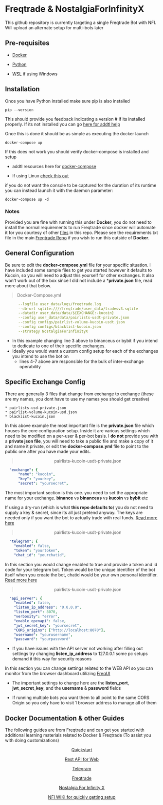 # Freqtrade & NostalgiaForInfinityX

This github repository is currently targeting a single Freqtrade Bot with NFI. Will upload an alternate setup for multi-bots later

## Pre-requisites

* [Docker](https://www.docker.com/products/docker-desktop/)

* [Python](https://www.python.org/downloads/)

* [WSL](https://learn.microsoft.com/en-us/windows/wsl/install) if using Windows


## Installation

Once you have Python installed make sure pip is also installed

```
pip --version
```

This should provide you feedback indicating a version # if its installed properly.
If its not installed you can go [here for addtl help](https://pip.pypa.io/en/stable/installation/)

Once this is done it should be as simple as executing the docker launch

```
docker-compose up
```

If this does not work you should verify docker-compose is installed and setup

* addtl resources here for [docker-compose](https://dockerlabs.collabnix.com/intermediate/workshop/DockerCompose/How_to_Install_Docker_Compose.html)

* If using Linux [check this out](https://docs.docker.com/engine/install/linux-postinstall/)


if you do not want the console to be captured for the duration of its runtime you can instead launch it with the daemon parameter:

```
docker-compose up -d
```

### Notes

Provided you are fine with running this under **Docker**, you do not need to install the normal requirements to run Freqtrade since docker will automate it for you courtesy of other [files](../docker/docker/Dockerfile.custom) in this repo. Please see the requirements.txt file in the main [Freqtrade Repo](https://github.com/freqtrade/freqtrade/blob/develop/requirements.txt) if you wish to run this outside of **Docker**.

## General Configuration

Be sure to edit the **docker-compose.yml** file for your specific situation. I have included some sample files to get you started however it defaults to Kucoin, so you will need to adjust this yourself for other exchanges. It also won't work out of the box since I did not include a ***private.json** file, read more about that below.

> Docker-Compose.yml
```YAML 
      --logfile user_data/logs/freqtrade.log
      --db-url sqlite:////freqtrade/user_data/tradesv3.sqlite
      --datadir user_data/data/${EXCHANGE:-kucoin}
      --config user_data/data/pairlists-usdt-private.json
      --config configs/pairlist-volume-kucoin-usdt.json
      --config configs/blacklist-kucoin.json
      --strategy NostalgiaForInfinityX
```

* In this example changing line 3 above to binanceus or bybit if you intend to dedicate to one of their specific exchanges.
* Ideally you would want a custom config setup for each of the exchanges you intend to use the bot on
  * lines 4-7 above are responsible for the bulk of inter-exchange operability

## Specific Exchange Config

There are generally 3 files that change from exchange to exchange (these are my names, you dont have to use my names you should get creative)

```
* pairlists-usd-private.json
* pairlist-volume-kucoin-usd.json
* blacklist-kucoin.json
```

In this above example the most important file is the **private.json** file which houses the core configuration setup. Inside it are various settings which need to be modified on a per-user & per-bot basis. I **do not** provide you with a **private json file**, you will need to take a public file and make a copy of it and name it private, or edit the **docker-compose.yml** file to point to the public one after you have made your edits.

<div align="center">

> pairlists-kucoin-usdt-private.json
</div>

```YAML
  "exchange": {
      "name": "kucoin",
      "key": "yourkey",
      "secret": "yoursecret",
```

The most important section is this one. you need to set the appropriate name for your exchange. **binance** vs **binanceus** vs **kucoin** vs **bybit** etc

If using a dry-run (which is what **this repo defaults to**) you do not need to supply a key & secret, since its all just pretend anyway. The keys are needed only if you want the bot to actually trade with real funds. [Read more here](https://github.com/freqtrade/freqtrade/blob/develop/docs/exchanges.md)

<div align="center">

> pairlists-kucoin-usdt-private.json
</div>

```YAML
  "telegram": {
    "enabled": false,
    "token": "yourtoken",
    "chat_id": "yourchatid",
```

In this section you would change enabled to true and provide a token and id code for your telegram bot. Token would be the unique identifier of the bot itself when you create the bot, chatid would be your own personal identifier. [Read more here](https://github.com/freqtrade/freqtrade/blob/develop/docs/telegram-usage.md)

<div align="center">

> pairlists-kucoin-usdt-private.json
</div>

```YAML
  "api_server": {
    "enabled": false,
    "listen_ip_address": "0.0.0.0",
    "listen_port": 8070,
    "verbosity": "error",
    "enable_openapi": false,
    "jwt_secret_key": "yoursecret",
    "CORS_origins": ["http://localhost:8070"],
    "username": "yourusername",
    "password": "yourpassword"
```

* If you have issues with the API server not working after filling out settings try changing **listen_ip_address** to 127.0.0.1 some pc setups demand it this way for security reasons

In this section you can change settings related to the WEB API so you can monitor from the browser dashboard utilizing [FreqUI](https://github.com/freqtrade/freqtrade/blob/develop/docs/rest-api.md)

* The important settings to change here are the **listen_port**, **jwt_secret_key**, and the **username** & **password** fields

* If running multiple bots you want them to all point to the same CORS Origin so you only have to visit 1 browser address to manage all of them


## Docker Documentation & other Guides

The following guides are from Freqtrade and can get you started with additional learning materials related to Docker & Freqtrade (To assist you with doing customizations)

<div align="center">

[Quickstart](https://www.freqtrade.io/en/stable/docker_quickstart/)

[Rest API for Web](https://www.freqtrade.io/en/latest/rest-api/)

[Telegram](https://www.freqtrade.io/en/latest/telegram-usage/)

[Freqtrade](https://www.freqtrade.io/en/stable/)

[Nostalgia For Infinity X](https://github.com/iterativv/NostalgiaForInfinity)

[NFI WIKI for quickly getting setup](https://github.com/iterativv/NostalgiaForInfinity/wiki)
</div>